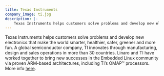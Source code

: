 ```yaml
---
title: Texas Instruments
company_image: ti.jpg
description: |-
    Texas Instruments helps customers solve problems and develop new electronics that make the world smarter, healthier, safer, greener and more fun.
---
```

Texas Instruments helps customers solve problems and develop new electronics that make the world smarter, healthier, safer, greener and more fun. A global semiconductor company, TI innovates through manufacturing, design and sales operations in more than 30 countries. Linaro and TI have worked together to bring new successes in the Embedded Linux community via proven ARM-based architectures, including TI’s OMAP™ processors. More info [here](https://en.wikipedia.org/wiki/OMAP).
